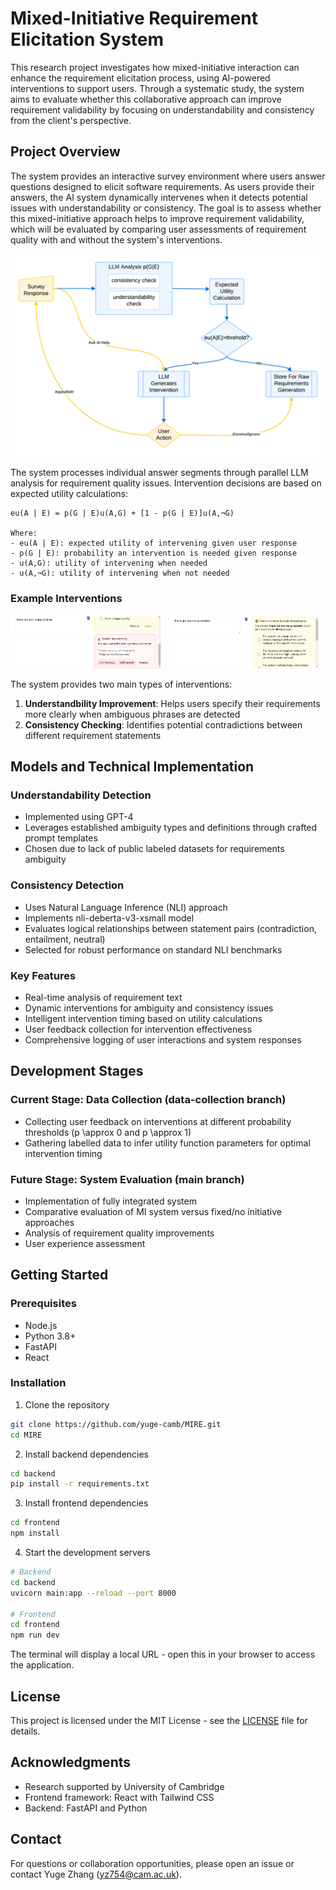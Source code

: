 # Mixed-Initiative Requirement Elicitation System

This research project investigates how mixed-initiative interaction can enhance the requirement elicitation process, using AI-powered interventions to support users. Through a systematic study, the system aims to evaluate whether this collaborative approach can improve requirement validability by focusing on understandability and consistency from the client's perspective.

## Project Overview

The system provides an interactive survey environment where users answer questions designed to elicit software requirements. As users provide their answers, the AI system dynamically intervenes when it detects potential issues with understandability or consistency. The goal is to assess whether this mixed-initiative approach helps to improve requirement validability, which will be evaluated by comparing user assessments of requirement quality with and without the system's interventions.

![System Architecture](docs/figures/system_architecture.png)

The system processes individual answer segments through parallel LLM analysis for requirement quality issues. Intervention decisions are based on expected utility calculations:

```
eu(A | E) = p(G | E)u(A,G) + [1 - p(G | E)]u(A,¬G)

Where:
- eu(A | E): expected utility of intervening given user response
- p(G | E): probability an intervention is needed given response
- u(A,G): utility of intervening when needed
- u(A,¬G): utility of intervening when not needed
```
### Example Interventions

<div style="display: flex; gap: 10px;">
    <img src="docs/figures/ambiguity_intervention.png" alt="Ambiguity intervention example" width="48%">
    <img src="docs/figures/consistency_intervention.png" alt="Consistency intervention example" width="48%">
</div>

The system provides two main types of interventions:
1. **Understandbility Improvement**: Helps users specify their requirements more clearly when ambiguous phrases are detected
2. **Consistency Checking**: Identifies potential contradictions between different requirement statements

## Models and Technical Implementation

### Understandability Detection
- Implemented using GPT-4
- Leverages established ambiguity types and definitions through crafted prompt templates
- Chosen due to lack of public labeled datasets for requirements ambiguity

### Consistency Detection
- Uses Natural Language Inference (NLI) approach
- Implements nli-deberta-v3-xsmall model
- Evaluates logical relationships between statement pairs (contradiction, entailment, neutral)
- Selected for robust performance on standard NLI benchmarks
  
### Key Features

- Real-time analysis of requirement text
- Dynamic interventions for ambiguity and consistency issues
- Intelligent intervention timing based on utility calculations
- User feedback collection for intervention effectiveness
- Comprehensive logging of user interactions and system responses

## Development Stages

### Current Stage: Data Collection (data-collection branch)
- Collecting user feedback on interventions at different probability thresholds (p \approx 0 and p \approx 1)
- Gathering labelled data to infer utility function parameters for optimal intervention timing

### Future Stage: System Evaluation (main branch)
- Implementation of fully integrated system
- Comparative evaluation of MI system versus fixed/no initiative approaches
- Analysis of requirement quality improvements
- User experience assessment

## Getting Started

### Prerequisites
- Node.js
- Python 3.8+
- FastAPI
- React

### Installation
1. Clone the repository
```bash
git clone https://github.com/yuge-camb/MIRE.git
cd MIRE
```

2. Install backend dependencies
```bash
cd backend
pip install -r requirements.txt
```

3. Install frontend dependencies
```bash
cd frontend
npm install
```

4. Start the development servers
```bash
# Backend
cd backend
uvicorn main:app --reload --port 8000

# Frontend
cd frontend
npm run dev
```

The terminal will display a local URL - open this in your browser to access the application.

## License

This project is licensed under the MIT License - see the [LICENSE](LICENSE) file for details.

## Acknowledgments

- Research supported by University of Cambridge
- Frontend framework: React with Tailwind CSS
- Backend: FastAPI and Python

## Contact

For questions or collaboration opportunities, please open an issue or contact Yuge Zhang (yz754@cam.ac.uk).

